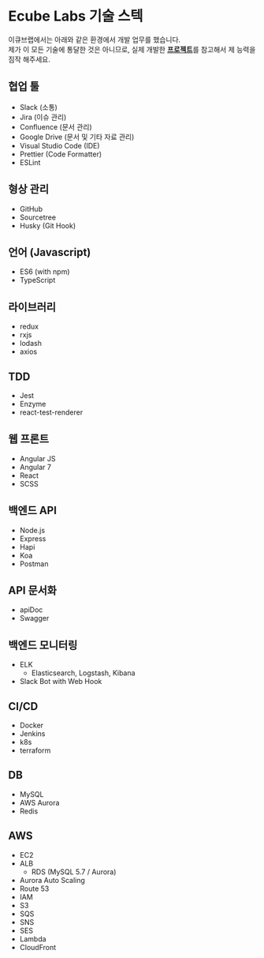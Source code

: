 # Ecube Labs 기술 스텍

이큐브랩에서는 아래와 같은 환경에서 개발 업무를 했습니다.<br>
제가 이 모든 기술에 통달한 것은 아니므로, 실제 개발한 [**프로젝트**](./README.md)를 참고해서 제 능력을 짐작 해주세요.<br>

## 협업 툴

- Slack (소통)
- Jira (이슈 관리)
- Confluence (문서 관리)
- Google Drive (문서 및 기타 자료 관리)
- Visual Studio Code (IDE)
- Prettier (Code Formatter)
- ESLint

## 형상 관리

- GitHub
- Sourcetree
- Husky (Git Hook)

## 언어 (Javascript)

- ES6 (with npm)
- TypeScript

## 라이브러리

- redux
- rxjs
- lodash
- axios

## TDD

- Jest
- Enzyme
- react-test-renderer

## 웹 프론트

- Angular JS
- Angular 7
- React
- SCSS

## 백엔드 API

- Node.js
- Express
- Hapi
- Koa
- Postman

## API 문서화

- apiDoc
- Swagger

## 백엔드 모니터링

- ELK
  - Elasticsearch, Logstash, Kibana
- Slack Bot with Web Hook

## CI/CD

- Docker
- Jenkins
- k8s
- terraform

## DB

- MySQL
- AWS Aurora
- Redis

## AWS

- EC2
- ALB
  - RDS (MySQL 5.7 / Aurora)
- Aurora Auto Scaling
- Route 53
- IAM
- S3
- SQS
- SNS
- SES
- Lambda
- CloudFront

